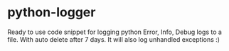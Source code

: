 # python-logger
Ready to use code snippet for logging python Error, Info, Debug logs to a file. With auto delete after 7 days. It will also log unhandled exceptions :)
